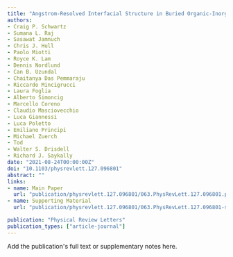 ```yaml
---
title: "Angstrom-Resolved Interfacial Structure in Buried Organic-Inorganic Junctions"
authors:
- Craig P. Schwartz
- Sumana L. Raj
- Sasawat Jamnuch
- Chris J. Hull
- Paolo Miotti
- Royce K. Lam
- Dennis Nordlund
- Can B. Uzundal
- Chaitanya Das Pemmaraju
- Riccardo Mincigrucci
- Laura Foglia
- Alberto Simoncig
- Marcello Coreno
- Claudio Masciovecchio
- Luca Giannessi
- Luca Poletto
- Emiliano Principi
- Michael Zuerch
- Tod
- Walter S. Drisdell
- Richard J. Saykally
date: "2021-08-24T00:00:00Z"
doi: "10.1103/physrevlett.127.096801"
abstract: ""
links:
- name: Main Paper
  url: "publication/physrevlett.127.096801/063.PhysRevLett.127.096801.pdf" 
- name: Supporting Material
  url: "publication/physrevlett.127.096801/063.PhysRevLett.127.096801-si.pdf" 

publication: "Physical Review Letters"
publication_types: ["article-journal"]
---
```


Add the publication's full text or supplementary notes here.
